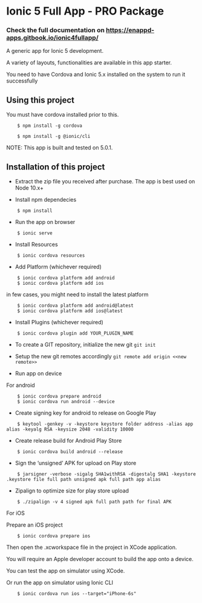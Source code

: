 #  Ionic 5 Full App - PRO Package

### Check the full documentation on https://enappd-apps.gitbook.io/ionic4fullapp/

A generic app for Ionic 5 development.

A variety of layouts, functionalities are available in this app starter.

You need to have Cordova and Ionic 5.x installed on the 
system to run it successfully

## Using this project

You must have cordova installed prior to this.

```
    $ npm install -g cordova
```


```
    $ npm install -g @ionic/cli
```

NOTE: This app is built and tested on 5.0.1.


## Installation of this project

* Extract the zip file you received after purchase. The app is best used on Node 10.x+

* Install npm dependecies

```
    $ npm install
```
* Run the app on browser

```
    $ ionic serve
```

* Install Resources

```
    $ ionic cordova resources
```

* Add Platform (whichever required)

```
    $ ionic cordova platform add android
    $ ionic cordova platform add ios
```
in few cases, you might need to install the latest platform
```
    $ ionic cordova platform add android@latest
    $ ionic cordova platform add ios@latest
```

* Install Plugins (whichever required)

```
    $ ionic cordova plugin add YOUR_PLUGIN_NAME
```

* To create a GIT repository, initialize the new git
    ```git init```

* Setup the new git remotes accordingly
    ```git remote add origin <<new remote>>```



* Run app on device

For android

```
    $ ionic cordova prepare android
    $ ionic cordova run android --device
```

* Create signing key for android to release on Google Play

```
    $ keytool -genkey -v -keystore keystore folder address -alias app alias -keyalg RSA -keysize 2048 -validity 10000
```

* Create release build for Android Play Store

```
    $ ionic cordova build android --release
```

* Sign the ‘unsigned’ APK for upload on Play store

```
    $ jarsigner -verbose -sigalg SHA1withRSA -digestalg SHA1 -keystore .keystore file full path unsigned apk full path app alias
```


* Zipalign to optimize size for play store upload

```
    $ ./zipalign -v 4 signed apk full path path for final APK
``` 


For iOS

Prepare an iOS project
```
    $ ionic cordova prepare ios
```

Then open the .xcworkspace file in the project in XCode application. 

You will require an Apple developer account to build the app onto a device. 

You can test the app on simulator using XCode. 

Or run the app on simulator using Ionic CLI

```
    $ ionic cordova run ios --target="iPhone-6s"
```
